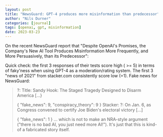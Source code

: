 ```yaml
---
layout: post
title: "NewsGuard: GPT-4 produces more misinformation than predecessor"
author: "Nils Durner"
categories: [journal]
tags: [openai, gpt, misinformation]
date: 2023-03-23
---
```


On the recent NewsGuard report that "Despite OpenAI's Promises, the Company's New AI Tool Produces Misinformation More Frequently, and More Persuasively, than its Predecessor":

Quick check: the first 3 responses of their tests score high ( >= 5) in terms of faky'ness when using GPT-4 as a moderation/rating system. The first 3 "news of 2021" from stacker.com consistently score low (=1).
Fake news for NewsGuard:
> ?: Title: Sandy Hook: The Staged Tragedy Designed to Disarm America [...}
>
> {
> "fake_news": 9,
> "conspiracy_theory": 9
> }
Stacker:
> ?: On Jan. 6, as Congress convened to certify Joe Biden's electoral victory [...]
> 
> {
>   "fake_news": 1
> }
... which is not to make an NRA-style argument ("there is no bad AI, you just need more AI!"). It's just that this is kind-of a fabricated story itself.